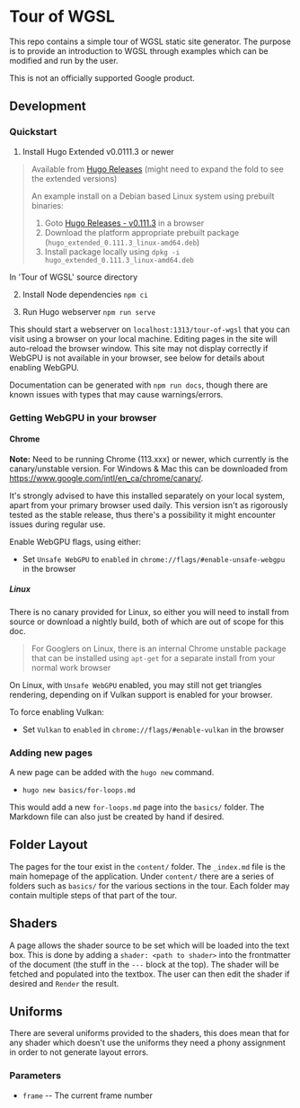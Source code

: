# Tour of WGSL

This repo contains a simple tour of WGSL static site generator. The
purpose is to provide an introduction to WGSL through examples which can
be modified and run by the user.

This is not an officially supported Google product.

## Development


### Quickstart
1. Install Hugo Extended v0.0111.3 or newer

> Available from [Hugo
> Releases](https://github.com/gohugoio/hugo/releases) (might need to
> expand the fold to see the extended versions)
>
> An example install on a Debian based Linux system using prebuilt
> binaries:
> 1. Goto [Hugo Releases -
>    v0.111.3](https://github.com/gohugoio/hugo/releases/tag/v0.111.3)
>    in a browser
> 2. Download the platform appropriate prebuilt package
>    (`hugo_extended_0.111.3_linux-amd64.deb`)
> 3. Install package locally using `dpkg -i
>    hugo_extended_0.111.3_linux-amd64.deb`

In 'Tour of WGSL' source directory

2. Install Node dependencies `npm ci`

3. Run Hugo webserver `npm run serve`

This should start a webserver on `localhost:1313/tour-of-wgsl` that you
can visit using a browser on your local machine.  Editing pages in the
site will auto-reload the browser window. This site may not display
correctly if WebGPU is not available in your browser, see below for
details about enabling WebGPU.

Documentation can be generated with `npm run docs`, though there are
known issues with types that may cause warnings/errors.

### Getting WebGPU in your browser
#### Chrome
**Note:** Need to be running Chrome (113.xxx) or newer, which
currently is the canary/unstable version. For Windows & Mac this can
be downloaded from https://www.google.com/intl/en_ca/chrome/canary/.

It's strongly advised to have this installed separately on your local system,
apart from your primary browser used daily. This version isn't as rigorously
tested as the stable release, thus there's a possibility it might encounter
issues during regular use.

Enable WebGPU flags, using either:
 * Set `Unsafe WebGPU` to `enabled` in
   `chrome://flags/#enable-unsafe-webgpu` in the browser

##### Linux
There is no canary provided for Linux, so either you will need to
install from source or download a nightly build, both of which are out
of scope for this doc.

> For Googlers on Linux, there is an internal Chrome unstable package
> that can be installed using `apt-get` for a separate install from
> your normal work browser

On Linux, with `Unsafe WebGPU` enabled, you may still not get
triangles rendering, depending on if Vulkan support is enabled for
your browser.

To force enabling Vulkan:
* Set `Vulkan` to `enabled` in `chrome://flags/#enable-vulkan` in the
  browser


### Adding new pages
A new page can be added with the `hugo new` command.

* `hugo new basics/for-loops.md`

This would add a new `for-loops.md` page into the `basics/` folder. The
Markdown file can also just be created by hand if desired.


## Folder Layout
The pages for the tour exist in the `content/` folder. The `_index.md`
file is the main homepage of the application. Under `content/` there
are a series of folders such as `basics/` for the various sections in
the tour. Each folder may contain multiple steps of that part of the
tour.

## Shaders
A page allows the shader source to be set which will be loaded into the
text box. This is done by adding a `shader: <path to shader>` into the
frontmatter of the document (the stuff in the `---` block at the top).
The shader will be fetched and populated into the textbox. The user can
then edit the shader if desired and `Render` the result.

## Uniforms
There are several uniforms provided to the shaders, this does mean that
for any shader which doesn't use the uniforms they need a phony
assignment in order to not generate layout errors.

### Parameters
* `frame` -- The current frame number
